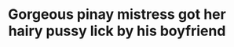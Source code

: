 ---
layout: post
title: Gorgeous pinay mistress got her hairy pussy lick by his boyfriend
duration: '04:59'
view: 215
rate: 2
video: 'https://flashservice.xvideos.com/embedframe/26977315'
category: 
 - beautiful
 - caught
 - pinay
 - wife
tags: 
 - pinay-sex
priority: 0.9
changefreq: daily
---